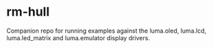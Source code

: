 # rm-hull
Companion repo for running examples against the luma.oled, luma.lcd, luma.led_matrix and luma.emulator display drivers.

